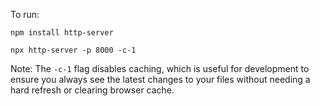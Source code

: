 To run:

```
npm install http-server

npx http-server -p 8000 -c-1
```

Note: The `-c-1` flag disables caching, which is useful for development to ensure you always see the latest changes to your files without needing a hard refresh or clearing browser cache.